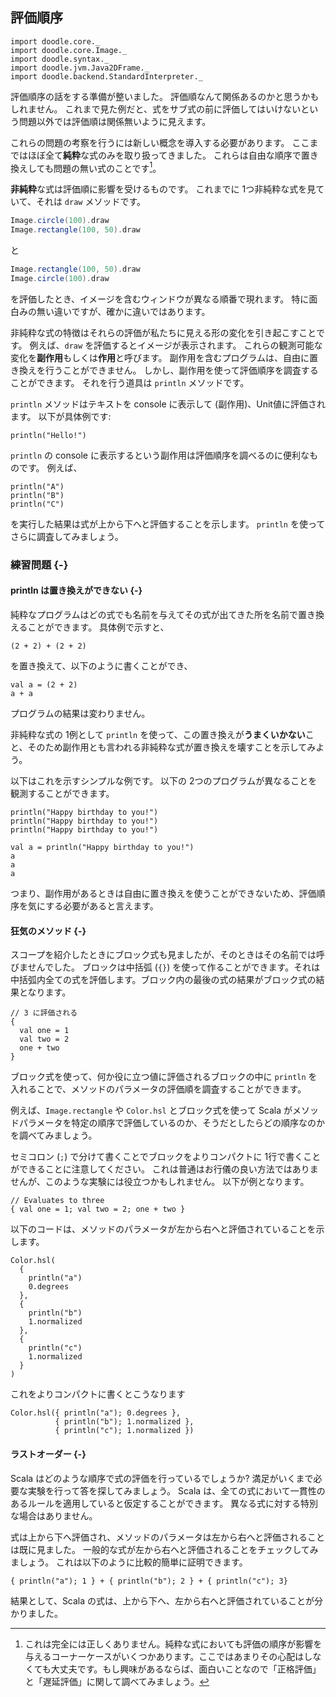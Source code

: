## 評価順序

```tut:invisible
import doodle.core._
import doodle.core.Image._
import doodle.syntax._
import doodle.jvm.Java2DFrame._
import doodle.backend.StandardInterpreter._
```

評価順序の話をする準備が整いました。
評価順なんて関係あるのかと思うかもしれません。
これまで見た例だと、式をサブ式の前に評価してはいけないという問題以外では評価順は関係無いように見えます。

これらの問題の考察を行うには新しい概念を導入する必要があります。
ここまではほぼ全て**純粋**な式のみを取り扱ってきました。
これらは自由な順序で置き換えしても問題の無い式のことです[^corner-cases]。

**非純粋**な式は評価順に影響を受けるものです。
これまでに 1つ非純粋な式を見ていて、それは `draw` メソッドです。

```scala
Image.circle(100).draw
Image.rectangle(100, 50).draw
```

と

```scala
Image.rectangle(100, 50).draw
Image.circle(100).draw
```

を評価したとき、イメージを含むウィンドウが異なる順番で現れます。
特に面白みの無い違いですが、確かに違いではあります。

非純粋な式の特徴はそれらの評価が私たちに見える形の変化を引き起こすことです。
例えば、`draw` を評価するとイメージが表示されます。
これらの観測可能な変化を**副作用**もしくは**作用**と呼びます。
副作用を含むプログラムは、自由に置き換えを行うことができません。
しかし、副作用を使って評価順序を調査することができます。
それを行う道具は `println` メソッドです。

`println` メソッドはテキストを console に表示して (副作用)、Unit値に評価されます。
以下が具体例です:

```tut:book
println("Hello!")
```

`println` の console に表示するという副作用は評価順序を調べるのに便利なものです。
例えば、

```tut:book
println("A")
println("B")
println("C")
```

を実行した結果は式が上から下へと評価することを示します。
`println` を使ってさらに調査してみましょう。

### 練習問題 {-}

#### println は置き換えができない {-}

純粋なプログラムはどの式でも名前を与えてその式が出てきた所を名前で置き換えることができます。
具体例で示すと、

```tut:silent:book
(2 + 2) + (2 + 2)
```

を置き換えて、以下のように書くことができ、

```tut:silent:book
val a = (2 + 2)
a + a
```

プログラムの結果は変わりません。

非純粋な式の 1例として `println` を使って、この置き換えが**うまくいかない**こと、そのため副作用とも言われる非純粋な式が置き換えを壊すことを示してみよう。

<div class="solution">
以下はこれを示すシンプルな例です。
以下の 2つのプログラムが異なることを観測することができます。

```tut:book
println("Happy birthday to you!")
println("Happy birthday to you!")
println("Happy birthday to you!")
```

```tut:book
val a = println("Happy birthday to you!")
a
a
a
```

つまり、副作用があるときは自由に置き換えを使うことができないため、評価順序を気にする必要があると言えます。
</div>


#### 狂気のメソッド {-}

スコープを紹介したときにブロック式も見ましたが、そのときはその名前では呼びませんでした。
ブロックは中括弧 (`{}`) を使って作ることができます。それは中括弧内全ての式を評価します。ブロック内の最後の式の結果がブロック式の結果となります。

```tut:book
// 3 に評価される
{
  val one = 1
  val two = 2
  one + two
}
```

ブロック式を使って、何か役に立つ値に評価されるブロックの中に `println` を入れることで、メソッドのパラメータの評価順を調査することができます。

例えば、`Image.rectangle` や `Color.hsl` とブロック式を使って Scala がメソッドパラメータを特定の順序で評価しているのか、そうだとしたらどの順序なのかを調べてみましょう。

セミコロン (`;`) で分けて書くことでブロックをよりコンパクトに 1行で書くことができることに注意してください。
これは普通はお行儀の良い方法ではありませんが、このような実験には役立つかもしれません。
以下が例となります。

```tut:book
// Evaluates to three
{ val one = 1; val two = 2; one + two }
```

<div class="solution">
以下のコードは、メソッドのパラメータが左から右へと評価されていることを示します。

```tut:book
Color.hsl(
  {
    println("a")
    0.degrees
  },
  {
    println("b")
    1.normalized
  },
  {
    println("c")
    1.normalized
  }
)
```

これをよりコンパクトに書くとこうなります

```tut:book
Color.hsl({ println("a"); 0.degrees },
          { println("b"); 1.normalized },
          { println("c"); 1.normalized })
```
</div>


#### ラストオーダー {-}

Scala はどのような順序で式の評価を行っているでしょうか?
満足がいくまで必要な実験を行って答を探してみましょう。
Scala は、全ての式において一貫性のあるルールを適用していると仮定することができます。
異なる式に対する特別な場合はありません。

<div class="solution">
式は上から下へ評価され、メソッドのパラメータは左から右へと評価されることは既に見ました。
一般的な式が左から右へと評価されることをチェックしてみましょう。
これは以下のように比較的簡単に証明できます。

```tut:book
{ println("a"); 1 } + { println("b"); 2 } + { println("c"); 3}
```

結果として、Scala の式は、上から下へ、左から右へと評価されていることが分かりました。
</div>

[^corner-cases]: これは完全には正しくありません。純粋な式においても評価の順序が影響を与えるコーナーケースがいくつかあります。ここではあまりその心配はしなくても大丈夫です。もし興味があるならば、面白いことなので「正格評価」と「遅延評価」に関して調べてみましょう。

